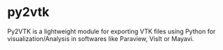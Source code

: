 # py2vtk
Py2VTK is a lightweight module for exporting VTK files using Python for visualization/Analysis in softwares like Paraview, VisIt or Mayavi.
